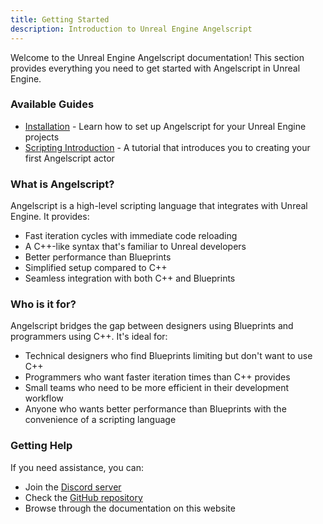 ```yaml
---
title: Getting Started
description: Introduction to Unreal Engine Angelscript
---
```


Welcome to the Unreal Engine Angelscript documentation! This section provides everything you need to get started with Angelscript in Unreal Engine.

### Available Guides

- [Installation](/getting-started/installation/) - Learn how to set up Angelscript for your Unreal Engine projects
- [Scripting Introduction](/getting-started/introduction/) - A tutorial that introduces you to creating your first Angelscript actor

### What is Angelscript?

Angelscript is a high-level scripting language that integrates with Unreal Engine. It provides:

- Fast iteration cycles with immediate code reloading
- A C++-like syntax that's familiar to Unreal developers
- Better performance than Blueprints
- Simplified setup compared to C++
- Seamless integration with both C++ and Blueprints

### Who is it for?

Angelscript bridges the gap between designers using Blueprints and programmers using C++. It's ideal for:

- Technical designers who find Blueprints limiting but don't want to use C++
- Programmers who want faster iteration times than C++ provides
- Small teams who need to be more efficient in their development workflow
- Anyone who wants better performance than Blueprints with the convenience of a scripting language

### Getting Help

If you need assistance, you can:

- Join the [Discord server](https://discord.gg/39wmC2e)
- Check the [GitHub repository](https://github.com/Hazelight/UnrealEngine-Angelscript)
- Browse through the documentation on this website
